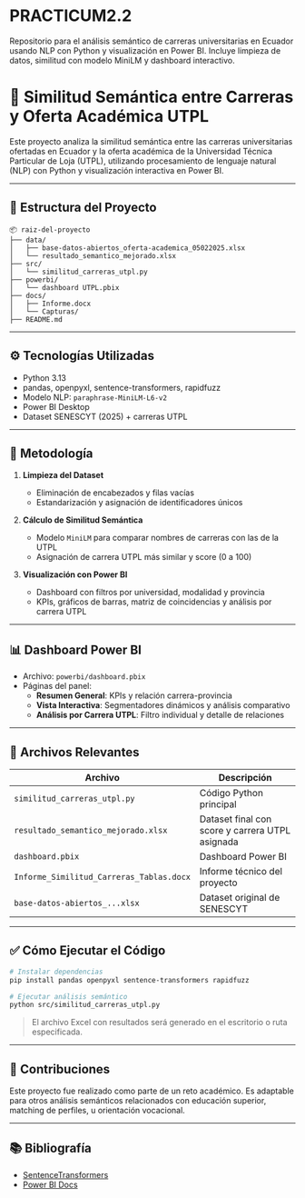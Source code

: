# PRACTICUM2.2
Repositorio para el análisis semántico de carreras universitarias en Ecuador usando NLP con Python y visualización en Power BI. Incluye limpieza de datos, similitud con modelo MiniLM y dashboard interactivo.

# 🧠 Similitud Semántica entre Carreras y Oferta Académica UTPL

Este proyecto analiza la similitud semántica entre las carreras universitarias ofertadas en Ecuador y la oferta académica de la Universidad Técnica Particular de Loja (UTPL), utilizando procesamiento de lenguaje natural (NLP) con Python y visualización interactiva en Power BI.

---

## 📁 Estructura del Proyecto

```
📦 raiz-del-proyecto
├── data/
│   ├── base-datos-abiertos_oferta-academica_05022025.xlsx
│   └── resultado_semantico_mejorado.xlsx
├── src/
│   └── similitud_carreras_utpl.py
├── powerbi/
│   └── dashboard UTPL.pbix
├── docs/
│   ├── Informe.docx
│   └── Capturas/
├── README.md
```

---

## ⚙️ Tecnologías Utilizadas

- Python 3.13
- pandas, openpyxl, sentence-transformers, rapidfuzz
- Modelo NLP: `paraphrase-MiniLM-L6-v2`
- Power BI Desktop
- Dataset SENESCYT (2025) + carreras UTPL

---

## 🧠 Metodología

1. **Limpieza del Dataset**
   - Eliminación de encabezados y filas vacías
   - Estandarización y asignación de identificadores únicos

2. **Cálculo de Similitud Semántica**
   - Modelo `MiniLM` para comparar nombres de carreras con las de la UTPL
   - Asignación de carrera UTPL más similar y score (0 a 100)

3. **Visualización con Power BI**
   - Dashboard con filtros por universidad, modalidad y provincia
   - KPIs, gráficos de barras, matriz de coincidencias y análisis por carrera UTPL

---

## 📊 Dashboard Power BI

- Archivo: `powerbi/dashboard.pbix`
- Páginas del panel:
  - **Resumen General**: KPIs y relación carrera-provincia
  - **Vista Interactiva**: Segmentadores dinámicos y análisis comparativo
  - **Análisis por Carrera UTPL**: Filtro individual y detalle de relaciones

---

## 📂 Archivos Relevantes

| Archivo                                 | Descripción |
|----------------------------------------|-------------|
| `similitud_carreras_utpl.py`           | Código Python principal |
| `resultado_semantico_mejorado.xlsx`    | Dataset final con score y carrera UTPL asignada |
| `dashboard.pbix`                       | Dashboard Power BI |
| `Informe_Similitud_Carreras_Tablas.docx` | Informe técnico del proyecto |
| `base-datos-abiertos_...xlsx`          | Dataset original de SENESCYT |

---

## ✅ Cómo Ejecutar el Código

```bash
# Instalar dependencias
pip install pandas openpyxl sentence-transformers rapidfuzz

# Ejecutar análisis semántico
python src/similitud_carreras_utpl.py
```

> El archivo Excel con resultados será generado en el escritorio o ruta especificada.

---

## 🤝 Contribuciones

Este proyecto fue realizado como parte de un reto académico. Es adaptable para otros análisis semánticos relacionados con educación superior, matching de perfiles, u orientación vocacional.

---

## 📚 Bibliografía

- [SentenceTransformers](https://www.sbert.net/)
- [Power BI Docs](https://learn.microsoft.com/en-us/power-bi/)
